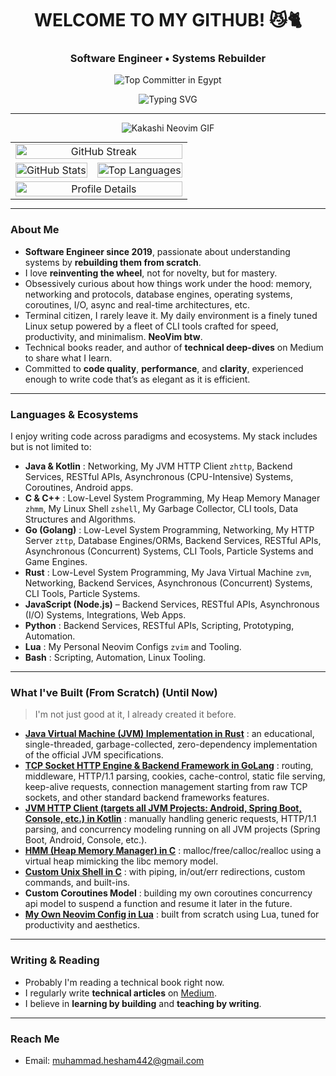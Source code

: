 <h1 align="center"> WELCOME TO MY GITHUB! 😼🐈 </h1>
<h3 align="center"> Software Engineer • Systems Rebuilder </h3>

<p align="center">
  <img src="https://user-badge.committers.top/egypt/muhammadzkralla.svg" alt="Top Committer in Egypt" />
</p>

<div align="center" style="max-width: 100%; overflow: hidden;">
  <img src="https://readme-typing-svg.herokuapp.com?font=Fira+Code&weight=500&pause=1000&color=32CD32&center=true&vCenter=true&width=800&lines=Rebuilding+Complex+Systems+from+Scratch;Engineer+by+Practice,+Internals+Geek;Writing,+Reading,+and+Reimagining+Software+Every+Day" alt="Typing SVG">
</div>

---

<p align="center">
  <img src="https://github.com/user-attachments/assets/785be6f0-ff4b-4db2-b314-b3ab1f5a88aa" alt="Kakashi Neovim GIF" />
</p>

<!-- Centered GIF with Stats Below -->
<table align="center" style="width: 100%; max-width: 800px; margin: auto; border-collapse: collapse;">
  <!-- GitHub Streak -->
  <tr>
    <td colspan="2" style="text-align: center;">
      <img src="https://streak-stats.demolab.com/?user=muhammadzkralla&theme=chartreuse-dark" alt="GitHub Streak" style="width: 100%; max-width: 800px;" />
    </td>
  </tr>

  <!-- Top Languages + GitHub Stats -->
  <tr>
    <td style="text-align: center;">
      <img src="https://github-readme-stats.vercel.app/api?username=muhammadzkralla&theme=chartreuse-dark&hide_border=false&include_all_commits=true&count_private=true&show=discussions_started,prs_merged,prs_merged_percentage" alt="GitHub Stats" style="width: 100%; max-width: 400px;" />
    </td>
    <td style="text-align: center;">
      <img src="https://github-readme-stats.vercel.app/api/top-langs?username=muhammadzkralla&layout=compact&langs_count=20&show_icons=true&locale=en&theme=chartreuse-dark" alt="Top Languages" style="width: 100%; max-width: 400px;" />
    </td>
  </tr>

  <!-- Profile Details -->
  <tr>
    <td colspan="2" style="text-align: center;">
      <img src="http://github-profile-summary-cards.vercel.app/api/cards/profile-details?username=muhammadzkralla&theme=gruvbox" alt="Profile Details" style="width: 100%; max-width: 800px;" />
    </td>
  </tr>
</table>

---

### About Me

- **Software Engineer since 2019**, passionate about understanding systems by **rebuilding them from scratch**.
- I love **reinventing the wheel**, not for novelty, but for mastery.
- Obsessively curious about how things work under the hood: memory, networking and protocols, database engines, operating systems, coroutines, I/O, async and real-time architectures, etc.
- Terminal citizen, I rarely leave it. My daily environment is a finely tuned Linux setup powered by a fleet of CLI tools crafted for speed, productivity, and minimalism. **NeoVim btw**.
- Technical books reader, and author of **technical deep-dives** on Medium to share what I learn.
- Committed to **code quality**, **performance**, and **clarity**, experienced enough to write code that’s as elegant as it is efficient.

---

### Languages & Ecosystems

I enjoy writing code across paradigms and ecosystems. My stack includes but is not limited to:

- **Java & Kotlin** : Networking, My JVM HTTP Client `zhttp`, Backend Services, RESTful APIs, Asynchronous (CPU-Intensive) Systems, Coroutines, Android apps.
- **C & C++** : Low-Level System Programming, My Heap Memory Manager `zhmm`, My Linux Shell `zshell`, My Garbage Collector, CLI tools, Data Structures and Algorithms.
- **Go (Golang)** : Low-Level System Programming, Networking, My HTTP Server `zttp`, Database Engines/ORMs, Backend Services, RESTful APIs, Asynchronous (Concurrent) Systems, CLI Tools, Particle Systems and Game Engines.
- **Rust** : Low-Level System Programming, My Java Virtual Machine `zvm`, Networking, Backend Services, Asynchronous (Concurrent) Systems, CLI Tools, Particle Systems.
- **JavaScript (Node.js)** – Backend Services, RESTful APIs, Asynchronous (I/O) Systems, Integrations, Web Apps.
- **Python** : Backend Services, RESTful APIs, Scripting, Prototyping, Automation.
- **Lua** : My Personal Neovim Configs `zvim` and Tooling.
- **Bash** : Scripting, Automation, Linux Tooling.

---

### What I've Built (From Scratch) (Until Now)

> I'm not just good at it, I already created it before.

- [**Java Virtual Machine (JVM) Implementation in Rust**](https://github.com/muhammadzkralla/zvm) : an educational, single-threaded, garbage-collected, zero-dependency implementation of the official JVM specifications.
-  [**TCP Socket HTTP Engine & Backend Framework in GoLang**](https://github.com/muhammadzkralla/zttp) : routing, middleware, HTTP/1.1 parsing, cookies, cache-control, static file serving, keep-alive requests, connection management starting from raw TCP sockets, and other standard backend frameworks features.
-  [**JVM HTTP Client (targets all JVM Projects: Android, Spring Boot, Console, etc.) in Kotlin**](https://github.com/muhammadzkralla/ZHttp) : manually handling generic requests, HTTP/1.1 parsing, and concurrency modeling running on all JVM projects (Spring Boot, Android, Console, etc.).
-  [**HMM (Heap Memory Manager) in C**](https://github.com/muhammadzkralla/STM/tree/main/ZHeap_Phase2) : malloc/free/calloc/realloc using a virtual heap mimicking the libc memory model.
-  [**Custom Unix Shell in C**](https://github.com/muhammadzkralla/super_simple_shell) : with piping, in/out/err redirections, custom commands, and built-ins.
-  **Custom Coroutines Model** : building my own coroutines concurrency api model to suspend a function and resume it later in the future.
-  [**My Own Neovim Config in Lua**](https://github.com/muhammadzkralla/zvim.nvim) : built from scratch using Lua, tuned for productivity and aesthetics.

---

###  Writing & Reading

-  Probably I'm reading a technical book right now.
-  I regularly write **technical articles** on [Medium](https://medium.com/@muhammad.heshamyt).
-  I believe in **learning by building** and **teaching by writing**.

---

###  Reach Me

-  Email: [muhammad.hesham442@gmail.com](mailto:muhammad.hesham442@gmail.com)
